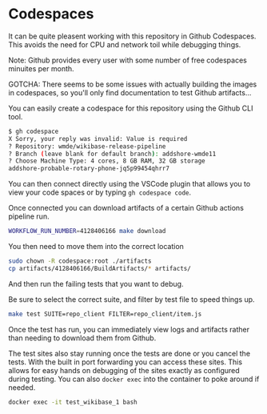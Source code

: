 # Codespaces

It can be quite pleasent working with this repository in Github Codespaces.
This avoids the need for CPU and network toil while debugging things.

Note: Github provides every user with some number of free codespaces minuites per month.

GOTCHA: There seems to be some issues with actually building the images in codespaces, so you'll only find documentation to test Github artifacts...

You can easily create a codespace for this repository using the Github CLI tool.

```sh
$ gh codespace
X Sorry, your reply was invalid: Value is required
? Repository: wmde/wikibase-release-pipeline
? Branch (leave blank for default branch): addshore-wmde11
? Choose Machine Type: 4 cores, 8 GB RAM, 32 GB storage
addshore-probable-rotary-phone-jq5p99454qhrr7
```

You can then connect directly using the VSCode plugin that allows you to view your code spaces or by typing `gh codespace code`.

Once connected you can download artifacts of a certain Github actions pipeline run.

```sh
WORKFLOW_RUN_NUMBER=4128406166 make download
```

You then need to move them into the correct location

```sh
sudo chown -R codespace:root ./artifacts
cp artifacts/4128406166/BuildArtifacts/* artifacts/
```

And then run the failing tests that you want to debug.

Be sure to select the correct suite, and filter by test file to speed things up.

```sh
make test SUITE=repo_client FILTER=repo_client/item.js
```

Once the test has run, you can immediately view logs and artifacts rather than needing to download them from Github.

The test sites also stay running once the tests are done or you cancel the tests.
With the built in port forwarding you can access these sites.
This allows for easy hands on debugging of the sites exactly as configured during testing.
You can also `docker exec` into the container to poke around if needed.

```sh
docker exec -it test_wikibase_1 bash
```